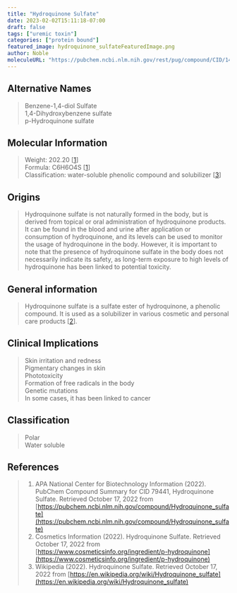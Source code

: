 ```yaml
---
title: "Hydroquinone Sulfate"
date: 2023-02-02T15:11:18-07:00
draft: false
tags: ["uremic toxin"]
categories: ["protein bound"]
featured_image: hydroquinone_sulfateFeaturedImage.png
author: Noble
moleculeURL: "https://pubchem.ncbi.nlm.nih.gov/rest/pug/compound/CID/14767563/record/SDF/?record_type=3d&response_type=display"
---
```









Alternative Names
-----------------

>   Benzene-1,4-diol Sulfate  
>   1,4-Dihydroxybenzene sulfate  
>   p-Hydroquinone sulfate  

Molecular Information
---------------------

>   Weight: 202.20 \[[1](https://pubchem.ncbi.nlm.nih.gov/compound/Hydroquinone_sulfate)\]  
>   Formula: C6H6O4S \[[1](https://pubchem.ncbi.nlm.nih.gov/compound/Hydroquinone_sulfate)\]  
>   Classification: water-soluble phenolic compound and solubilizer \[[3](https://en.wikipedia.org/wiki/Hydroquinone_sulfate)\]  

Origins
-------------------
>Hydroquinone sulfate is not naturally formed in the body, but is derived from topical or oral administration of hydroquinone products. It can be found in the blood and urine after application or consumption of hydroquinone, and its levels can be used to monitor the usage of hydroquinone in the body. However, it is important to note that the presence of hydroquinone sulfate in the body does not necessarily indicate its safety, as long-term exposure to high levels of hydroquinone has been linked to potential toxicity.

General information
-------------------

> Hydroquinone sulfate is a sulfate ester of hydroquinone, a phenolic compound. It is used as a solubilizer in various cosmetic and personal care products \[[2](https://www.cosmeticsinfo.org/ingredient/p-hydroquinone)\].

Clinical Implications
-------------------

> Skin irritation and redness  
> Pigmentary changes in skin  
>  Phototoxicity  
>  Formation of free radicals in the body  
>  Genetic mutations  
> In some cases, it has been linked to cancer  


Classification
-------------------

> Polar  
> Water soluble  


References
-------------------

> 1.  APA National Center for Biotechnology Information (2022). PubChem Compound Summary for CID 79441, Hydroquinone Sulfate. Retrieved October 17, 2022 from [https://pubchem.ncbi.nlm.nih.gov/compound/Hydroquinone_sulfate](https://pubchem.ncbi.nlm.nih.gov/compound/Hydroquinone_sulfate)  
> 2.  Cosmetics Information (2022). Hydroquinone Sulfate. Retrieved October 17, 2022 from [https://www.cosmeticsinfo.org/ingredient/p-hydroquinone](https://www.cosmeticsinfo.org/ingredient/p-hydroquinone)  
> 3.  Wikipedia (2022). Hydroquinone Sulfate. Retrieved October 17, 2022 from [https://en.wikipedia.org/wiki/Hydroquinone_sulfate](https://en.wikipedia.org/wiki/Hydroquinone_sulfate)  

[](.)
